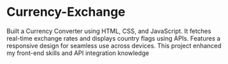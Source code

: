 # Currency-Exchange
Built a Currency Converter using HTML, CSS, and JavaScript. It fetches real-time exchange rates and displays country flags using APIs. Features a responsive design for seamless use across devices. This project enhanced my front-end skills and API integration knowledge
